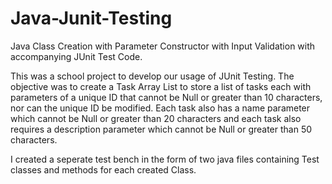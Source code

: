 # Java-Junit-Testing
Java Class Creation with Parameter Constructor with Input Validation with accompanying JUnit Test Code.

This was a school project to develop our usage of JUnit Testing.
  The objective was to create a Task Array List to store a list of tasks each with parameters of a unique ID that cannot be Null or greater than 10 characters, nor can the unique ID be modified.
Each task also has a name parameter which cannot be Null or greater than 20 characters and each task also requires a description parameter which cannot be Null or greater than 50 characters.

I created a seperate test bench in the form of two java files containing Test classes and methods for each created Class.

